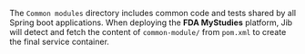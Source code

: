 <!--
 Copyright 2020 Google LLC
 Use of this source code is governed by an MIT-style
 license that can be found in the LICENSE file or at
 https://opensource.org/licenses/MIT.
-->

The `Common modules` directory includes common code and tests shared by all Spring boot applications. When deploying the **FDA MyStudies** platform, Jib will detect and fetch the content of `common-module/` from `pom.xml` to create the final service container.
